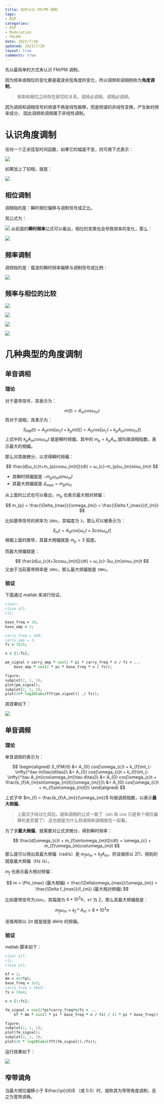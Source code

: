 ```yaml
---
title: 初步认识 FM/PM 调制
tags: 
- DSP
categories:
- DSP
- Modulation
- FM/PM
date: 2023/7/20
updated: 2023/7/20
layout: true
comments: true
---
```


先以最简单的方式来认识 FM/PM 调制。

因为频率或相位的变化都是载波余弦角度的变化，所以调频和调相统称为**角度调制**。

> 频率和相位之间存在密切的关系，调频必调相，调相必调频。

因为调频和调相信号的频谱不再是线性搬移，而是频谱的非线性变换，产生新的频率成分，
因此调频和调相属于非线性调制。

<!--more-->

# 认识角度调制

任何一个正余弦型时间函数，如果它的幅度不变，则可用下式表示：

![](./pic/freq_and_phase1.jpg)

如果加上了初相，就是：

![](./pic/freq_and_initphase.jpg)

## 相位调制

调相指的是：瞬时相位偏移与调制信号成正比。

其公式为：

![](./pic/pm_formula.jpg)
从前面的**瞬时频率**公式可以看出，相位的变换也会导致频率的变化，那么：

![](./pic/pm_formula2.jpg)


## 频率调制

调频指的是：载波的瞬时频率偏移与调制信号成比例：

![](./pic/fm_formula.jpg)
## 频率与相位的比较

![](./pic/pm_fm_cmp1.jpg)

![](./pic/pm_fm_cmp2.jpg)

![](./pic/pm_fm_cmp3.jpg)

![](./pic/pm_fm_cmp4.jpg)

# 几种典型的角度调制

## 单音调相

### 理论

对于基带信号，其表示为：

$$
m(t) = A_{m}cosω_{m}t
$$
而对于调相，其表示为：

$$
S_{PM}(t) = A_{0}cos[ω_{c}t+k_{p}m(t)]
= A_{0}cos[ω_{c}t+k_{p}A_{m}cosω_{m}t]
$$
上式中的 $k_{p}A_{m}cosω_{m}t$ 就是瞬时频偏，其中的 $m_{p}=k_{p}A_{m}$ 就叫做调相指数，表示最大的相偏。

那么对其做微分，以求得瞬时频偏：

$$
\frac{d[ω_{c}t+m_{p}cosω_{m}t]}{dt} = ω_{c}-m_{p}ω_{m}sinω_{m}t
$$
- 其瞬时频偏就是 $-m_{p}ω_{m}sinω_{m}t$
- 其最大频偏就是 $\Delta_{max} = m_{p}ω_{m}$

从上面的公式也可以看出，$m_{p}$ 也表示最大相对频偏：

$$
m_{p} = \frac{\Delta_{max}}{\omega_{m}} = \frac{\Delta f_{max}}{f_{m}}
$$

比如基带信号的频率为 `10Hz`，其幅度为 `3`，那么可以被表示为：

$$
S_{m}t=A_{0}cos[ω_{c}t+3cosω_{m}t]
$$
根据上面的推导，其最大相偏就是 $m_{p}=3$ 弧度。

而最大频偏就是：

$$
\frac{d[ω_{c}t+3cosω_{m}t]}{dt} = ω_{c}-3ω_{m}sinω_{m}t
$$
又由于当前基带频率是 `10Hz`，那么最大频偏就是 `30Hz`。

### 验证

下面通过 matlab 来进行验证。

```fortran
clear;
close all;
clc;

base_freq = 10;
base_amp = 3;

carry_freq = 100;
carry_amp = 1;
fs = 1024;

n = [1:fs];

pm_signal = carry_amp * cos(2 * pi * carry_freq * n / fs + ...
    base_amp * cos(2 * pi * base_freq * n / fs));

figure;
subplot(2, 1, 1);
plot(pm_signal);
subplot(2, 1, 2);
plot(20* log10(abs(fft(pm_signal)) ./ fs));
```

其效果如下：

![](./pic/pm_single_tone.jpg)

## 单音调频

### 理论

单音调频的表示为：

$$
\begin{aligned}
S_{FM}(t) &= A_{0} cos[\omega_{c}t + k_{f}\int_{-\infty}^\tau m(\tau)d\tau]\\
&= A_{0} cos[\omega_{c}t + k_{f}\int_{-\infty}^\tau A_{m}cos\omega_{m}\tau d\tau]\\
&= A_{0} cos[\omega_{c}t + \frac{k_{f}A_{m}sin\omega_{m}t}{\omega_{m}}]\\
&= A_{0} cos[\omega_{c}t + m_{f}sin\omega_{m}t]\\
\end{aligned}
$$

上式子中 $m_{f} = \frac{k_{f}A_{m}}{\omega_{m}}$ 叫做调频指数，以表示**最大相偏**。

> 上面式子经过化简后，就和调相的公式一致了（sin 和 cos 只是有个相位偏移的差异罢了）
> 这也就是为什么将调频和调相放在一起看。

为了求**最大频偏**，就需要对公式求微分，得到瞬时频率：

$$
\frac{d[\omega_{c}t + m_{f}sin\omega_{m}t]}{dt} = \omega_{c} + 
m_{f}\omega_{m}cos\omega_{m}t
$$
那么就可以得出其最大频偏（rad/s）是 $m_{f}\omega_{m}=k_{f}A_{m}$，将该值除以 2Π，得到的就是最大频偏（Hz /s）。

$m_{f}$ 也表示最大相对频偏：

$$
m = \Phi_{max} (最大相偏) = \frac{\Delta\omega_{max}}{\omega_{m}} = \frac{\Delta f_{max}}{f_{m}} (最大相对频偏)
$$

比如基带信号为`1kHz`，其幅值为 $4*10^3\pi$，`kf` 为 2，那么其最大频偏就是：

$$
m_{f} \omega_{m} = k_{f} * A_{m} = 8 * 10^3\pi
$$

该值再除以 $2\pi$ 就是就是 4kHz 的频偏。

### 验证

matlab 脚本如下：

```fortran
clear all;
clc;
close all;

kf = 2;
Am = 4e3*pi;
base_freq = 1e3;
carry_freq = 10e3;
fs = 10e4;

n = [1:fs];

fm_signal = cos(2*pi*carry_freq*n/fs + ...
    kf * Am * sin(2 * pi * base_freq * n / fs) / (2 * pi * base_freq));

figure;
subplot(2, 1, 1);
plot(fm_signal);
subplot(2, 1, 2);
plot(20 * log10(abs(fft(fm_signal))./fs));
```

运行效果如下：

![](./pic/pm_single_tone.jpg)

## 窄带调角

当最大相位偏移小于 $\frac{\pi}{6}$ （或 0.5）时，就称其为窄带角度调制，反之为宽带调角。

